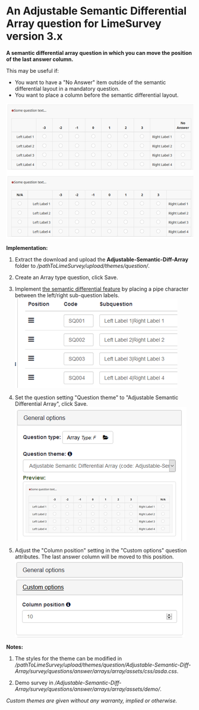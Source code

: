 # An Adjustable Semantic Differential Array question for LimeSurvey version 3.x
**A semantic differential array question in which you can move the position of the last answer column.**

This may be useful if:
- You want to have a "No Answer" item outside of the semantic differential layout in a mandatory question.
- You want to place a column before the semantic differential layout.

![Image Adjustable Semantic Diff Array 2](/Adjustable-Semantic-Diff-Array/survey/questions/answer/arrays/array/assets/images/asda_2.png)

**Implementation:**

1) Extract the download and upload the **Adjustable-Semantic-Diff-Array** folder to */pathToLimeSurvey/upload/themes/question/*.

2) Create an Array type question, click Save. 

3) Implement [the semantic differential feature](https://manual.limesurvey.org/Question_type_-_Array#Short_description) by placing a pipe character between the left/right sub-question labels.  
![Image Adjustable Semantic Diff Array 3](/Adjustable-Semantic-Diff-Array/survey/questions/answer/arrays/array/assets/images/asda_3.png)

4) Set the question setting "Question theme" to "Adjustable Semantic Differential Array", click Save.  
![Image Adjustable Semantic Diff Array 4](/Adjustable-Semantic-Diff-Array/survey/questions/answer/arrays/array/assets/images/asda_4.png)

5) Adjust the "Column position" setting in the "Custom options" question attributes. The last answer column will be moved to this position.  
![Image Adjustable Semantic Diff Array 5](/Adjustable-Semantic-Diff-Array/survey/questions/answer/arrays/array/assets/images/asda_5.png)

**Notes:**

1) The styles for the theme can be modified in */pathToLimeSurvey/upload/themes/question/Adjustable-Semantic-Diff-Array/survey/questions/answer/arrays/array/assets/css/asda.css*.

4) Demo survey in */Adjustable-Semantic-Diff-Array/survey/questions/answer/arrays/array/assets/demo/*.
    
    
*Custom themes are given without any warranty, implied or otherwise.*
